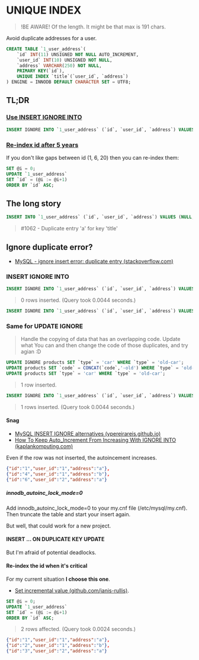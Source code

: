 # UNIQUE INDEX

> !BE AWARE! Of the length. It might be that max is 191 chars.

Avoid duplicate addresses for a user.

```sql
CREATE TABLE `1_user_address`(
    `id` INT(11) UNSIGNED NOT NULL AUTO_INCREMENT,
    `user_id` INT(10) UNSIGNED NOT NULL,
    `address` VARCHAR(250) NOT NULL,
    PRIMARY KEY(`id`),
    UNIQUE INDEX `title`(`user_id`, `address`)
) ENGINE = INNODB DEFAULT CHARACTER SET = UTF8;
```

## TL;DR

### [Use INSERT IGNORE INTO](#insert-ignore-into)

```sql
INSERT IGNORE INTO `1_user_address` (`id`, `user_id`, `address`) VALUES (NULL, '1', 'a');
```

### [Re-index id after 5 years](#re-index-the-id-when-its-critical)

If you don't like gaps between id (1, 6, 20) then you can re-index them:

```sql
SET @i = 0;
UPDATE `1_user_address`
SET `id` = (@i := @i+1)
ORDER BY `id` ASC;
```

## The long story

```sql
INSERT INTO `1_user_address` (`id`, `user_id`, `address`) VALUES (NULL, '1', 'a');
```
> #1062 - Duplicate entry 'a' for key 'title'

## Ignore duplicate error?

* [MySQL - ignore insert error: duplicate entry (stackoverflow.com)](https://stackoverflow.com/a/812462)

### INSERT IGNORE INTO

```sql
INSERT IGNORE INTO `1_user_address` (`id`, `user_id`, `address`) VALUES (NULL, '1', 'a');
```

> 0 rows inserted. (Query took 0.0044 seconds.)

```sql
INSERT IGNORE INTO `1_user_address` (`id`, `user_id`, `address`) VALUES (NULL, '1', 'b');
```

### Same for UPDATE IGNORE

> Handle the copying of data that has an overlapping code. Update what You can and then change the code of those duplicates, and try agian :D
```sql
UPDATE IGNORE products SET `type` = 'car' WHERE `type` = 'old-car';
UPDATE products SET `code` = CONCAT(`code`,'-old') WHERE `type` = 'old-car';
UPDATE products SET `type` = 'car' WHERE `type` = 'old-car';
```

> 1 row inserted.

```sql
INSERT IGNORE INTO `1_user_address` (`id`, `user_id`, `address`) VALUES (NULL, '2', 'a');
```

> 1 rows inserted. (Query took 0.0044 seconds.)

#### Snag

* [MySQL INSERT IGNORE alternatives (ypereirareis.github.io)](https://ypereirareis.github.io/blog/2016/03/22/mysql-insert-ignore-alternatives/)
* [How To Keep Auto_Increment From Increasing With IGNORE INTO (kaplankomputing.com)](https://www.kaplankomputing.com/blog/tutorials/how-to-keep-auto_increment-from-increasing-with-ignore-into/)

Even if the row was not inserted, the autoincement increases.

```json
{"id":"1","user_id":"1","address":"a"},
{"id":"4","user_id":"1","address":"b"},
{"id":"6","user_id":"2","address":"a"}
```

##### innodb_autoinc_lock_mode=0

Add innodb_autoinc_lock_mode=0 to your my.cnf file (/etc/mysql/my.cnf).
Then truncate the table and start your insert again.

But well, that could work for a new project.

#### INSERT ... ON DUPLICATE KEY UPDATE

But I'm afraid of potential deadlocks.

#### Re-index the id when it's critical

For my current situation **I choose this one**.

* [Set incremental value (github.com/janis-rullis)](https://github.com/janis-rullis/sql/blob/master/mysql/Set-incremental-value.md).

```sql
SET @i = 0;
UPDATE `1_user_address`
SET `id` = (@i := @i+1)
ORDER BY `id` ASC;
```

> 2 rows affected. (Query took 0.0024 seconds.)

```json
{"id":"1","user_id":"1","address":"a"},
{"id":"2","user_id":"1","address":"b"},
{"id":"3","user_id":"2","address":"a"}
```
